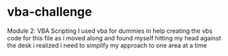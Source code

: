 # vba-challenge
Module 2: VBA Scripting
I used vba for dummies in help creating the vbs code for this file
as i moved along and found myself hitting my head against the desk i realized i need to simplify my approach to one area at a time
